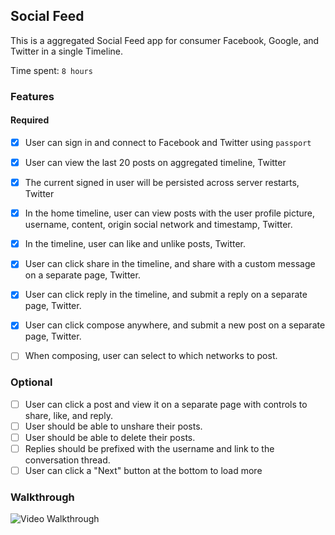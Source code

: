 ## Social Feed

This is a aggregated Social Feed app for consumer Facebook, Google, and Twitter in a single Timeline.


Time spent: `8 hours`

### Features

#### Required

- [x] User can sign in and connect to Facebook and Twitter using `passport`
- [x] User can view the last 20 posts on aggregated timeline, Twitter
- [x] The current signed in user will be persisted across server restarts, Twitter
- [x] In the home timeline, user can view posts with the user profile picture, username, content, origin social network and timestamp, Twitter.
- [x] In the timeline, user can like and unlike posts, Twitter.
- [x] User can click share in the timeline, and share with a custom message on a separate page, Twitter. 
- [x] User can click reply in the timeline, and submit a reply on a separate page, Twitter.
- [x] User can click compose anywhere, and submit a new post on a separate page, Twitter.
- [ ] When composing, user can select to which networks to post.


### Optional

- [ ] User can click a post and view it on a separate page with controls to share, like, and reply.
- [ ] User should be able to unshare their posts.
- [ ] User should be able to delete their posts.
- [ ] Replies should be prefixed with the username and link to the conversation thread.
- [ ] User can click a "Next" button at the bottom to load more 

### Walkthrough

![Video Walkthrough](...)



